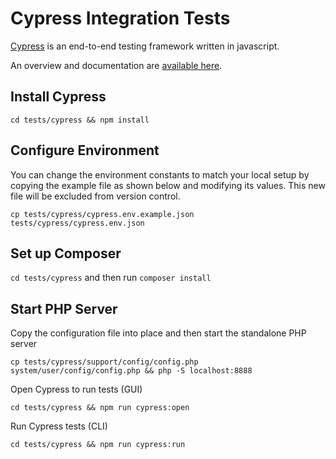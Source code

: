 # Cypress Integration Tests

[Cypress](https://www.cypress.io/) is an end-to-end testing framework written in javascript.

An overview and documentation are [available here](https://docs.cypress.io/guides/overview/why-cypress.html#In-a-nutshell).

## Install Cypress

`cd tests/cypress && npm install`

## Configure Environment

You can change the environment constants to match your local setup by copying the example file as shown below and modifying its values.  This new file will be excluded from version control.

`cp tests/cypress/cypress.env.example.json tests/cypress/cypress.env.json`

## Set up Composer
`cd tests/cypress`  and then run `composer install`

## Start PHP Server

Copy the configuration file into place and then start the standalone PHP server

`cp tests/cypress/support/config/config.php system/user/config/config.php && php -S localhost:8888`

Open Cypress to run tests (GUI)

`cd tests/cypress && npm run cypress:open`

Run Cypress tests (CLI)

`cd tests/cypress && npm run cypress:run`
